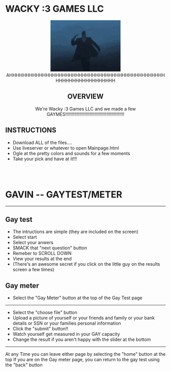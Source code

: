 # WACKY :3 GAMES LLC

<p align="center">
<img src="gun.gif"><br>
AHHHHHHHHHHHHHHHHHHHHHHHHHHHHHHHHHHHHHHHHHHHHHHHHHHHHHHHHHHHHHHHHH
</p>

<h2 align="center">
OVERVIEW
</h2>

<p align="center">
We're Wacky :3 Games LLC and we made a few GAYMES!!!!!!!!!!!!!!!!!!!!!!!!!!!!!!!!!!!!!!!!!!!!!!
</p>

<h2>
INSTRUCTIONS
</h2>

* Download ALL of the files....
* Use liveserver or whatever to open Mainpage.html
* Ogle at the pretty colors and sounds for a few moments
* Take your pick and have at it!!!

<br><br>

# GAVIN -- GAYTEST/METER
--------------------------
<h2>
Gay test
</h2>

* The intructions are simple (they are included on the screen)
* Select start
* Select your anwers
* SMACK that "next question" button
* Remeber to SCROLL DOWN
* View your results at the end
* (There's an awesome secret if you click on the little guy on the results screen a few times)

<h2>
Gay meter
</h2>

* Select the "Gay Meter" button at the top of the Gay Test page
--------------------------------

* Select the "choose file" button
* Upload a picture of yourself or your friends and family or your bank details or SSN or your families personal information
* Click the "submit" button!!
* Watch yourself get measured in your GAY capacity
* Change the result if you aren't happy with the slider at the bottom
--------------------------------
At any Time you can leave either page by selecting the "home" button at the top
If you are on the Gay meter page, you can return to the gay test using the "back" button

